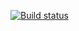 [![Build status](https://ci.appveyor.com/api/projects/status/hsf74jhh3cvhyn3h/branch/main?svg=true)](https://ci.appveyor.com/project/AnastasiaLev/bdd/branch/main)
 
 
